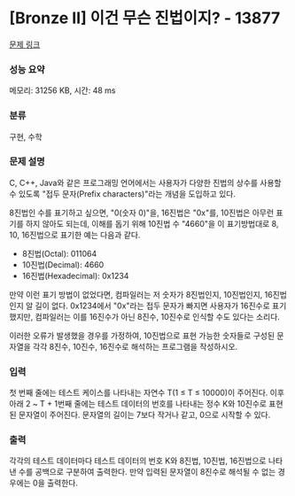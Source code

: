 # [Bronze II] 이건 무슨 진법이지? - 13877 

[문제 링크](https://www.acmicpc.net/problem/13877) 

### 성능 요약

메모리: 31256 KB, 시간: 48 ms

### 분류

구현, 수학

### 문제 설명

<p>C, C++, Java와 같은 프로그래밍 언어에서는 사용자가 다양한 진법의 상수를 사용할 수 있도록 "접두 문자(Prefix characters)"라는 개념을 도입하고 있다.</p>

<p>8진법인 수를 표기하고 싶으면, "0(숫자 0)"을, 16진법은 "0x"를, 10진법은 아무런 표기를 하지 않아도 되는데, 이해를 돕기 위해 10진법 수 "4660"을 이 표기방법대로 8, 10, 16진법으로 표기한 예는 다음과 같다.</p>

<ul>
	<li>8진법(Octal): 011064</li>
	<li>10진법(Decimal): 4660</li>
	<li>16진법(Hexadecimal): 0x1234</li>
</ul>

<p>만약 이런 표기 방법이 없었다면, 컴파일러는 저 숫자가 8진법인지, 10진법인지, 16진법인지 알 길이 없다. 0x1234에서 "0x"라는 접두 문자가 빠지면 사용자가 16진수로 표기했지만, 컴파일러는 이를 16진수가 아닌 8진수, 10진수로 인식할 수도 있다는 소리다.</p>

<p>이러한 오류가 발생했을 경우를 가정하여, 10진법으로 표현 가능한 숫자들로 구성된 문자열을 각각 8진수, 10진수, 16진수로 해석하는 프로그램을 작성하시오.</p>

### 입력 

 <p>첫 번째 줄에는 테스트 케이스를 나타내는 자연수 T(1 ≤ T ≤ 10000)이 주어진다. 이후 아래 2 ~ T + 1번째 줄에는 테스트 데이터의 번호를 나타내는 정수 K와 10진수로 표현된 문자열이 주어진다. 문자열의 길이는 7보다 작거나 같고, 0으로 시작할 수 있다.</p>

### 출력 

 <p>각각의 테스트 데이터마다 테스트 데이터의 번호 K와 8진법, 10진법, 16진법으로 나타낸 수를 공백으로 구분하여 출력한다. 만약 입력된 문자열이 8진수로 해석될 수 없는 경우에는 0을 출력한다.</p>

